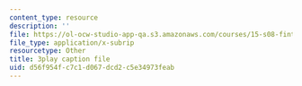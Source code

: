 ```yaml
---
content_type: resource
description: ''
file: https://ol-ocw-studio-app-qa.s3.amazonaws.com/courses/15-s08-fintech-shaping-the-financial-world-spring-2020/d56f954fc7c1d067dcd2c5e34973feab_OUAMdi281mQ.srt
file_type: application/x-subrip
resourcetype: Other
title: 3play caption file
uid: d56f954f-c7c1-d067-dcd2-c5e34973feab
---
```

